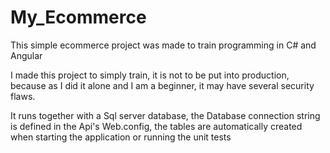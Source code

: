 # My_Ecommerce
 This simple ecommerce project was made to train programming in C# and Angular


I made this project to simply train, it is not to be put into production, because as I did it alone and I am a beginner, it may have several security flaws.

It runs together with a Sql server database, the Database connection string is defined in the Api's Web.config,
the tables are automatically created when starting the application or running the unit tests

